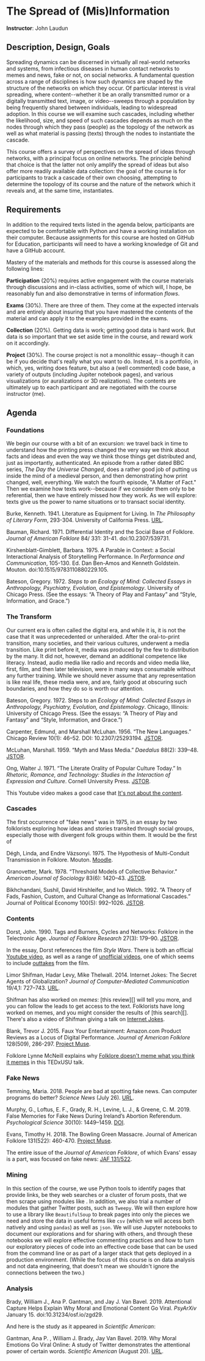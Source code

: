 # The Spread of (Mis)Information

**Instructor**: John Laudun

## Description, Design, Goals

Spreading dynamics can be discerned in virtually all real-world networks and systems, from infectious diseases in human contact networks to memes and news, fake or not, on social networks. A fundamental question across a range of disciplines is how such dynamics are shaped by the structure of the networks on which they occur. Of particular interest is viral spreading, where content--whether it be an orally transmitted rumor or a digitally transmitted text, image, or video--sweeps through a population by being frequently shared between individuals, leading to widespread adoption. In this course we will examine such cascades, including whether  the likelihood, size, and speed of such cascades depends as much on the nodes through which they pass (people) as the topology of the network as well as what material is passing (texts) through the nodes to instantiate the cascade.

This course offers a survey of perspectives on the spread of ideas through networks, with a principal focus on online networks. The principle behind that choice is that the latter not only amplify the spread of ideas but also offer more readily available data collection: the goal of the course is for participants to track a cascade of their own choosing, attempting to determine the topology of its course and the nature of the network which it reveals and, at the same time, instantiates. 

## Requirements

In addition to the required texts listed in the agenda below, participants are expected to be comfortable with  Python and have a working installation on their computer. Because assignments for this course are hosted on GitHub for Education, participants will need to have a working knowledge of Git and have a GitHub account. 

Mastery of the materials and methods for this course is assessed along the following lines:

**Participation** (20%) requires active engagement with the course materials through discussions and in-class activities, some of which will, I hope, be reasonably fun and also demonstrative in terms of information *flows*. 

**Exams** (30%). There are three of them. They come at the expected intervals and are entirely about insuring that you have mastered the contents of the material and can apply it to the examples provided in the exams.

**Collection** (20%). Getting data is work; getting good data is hard work. But data is so important that we set aside time in the course, and reward work on it accordingly.

**Project** (30%). The course project is not a monolithic essay--though it can be if you decide that's really what you want to do. Instead, it is a portfolio, in which, yes, writing does feature, but also a (well commented) code base, a variety of outputs (including Jupiter notebook pages), and various visualizations (or auralizations or 3D realizations). The contents are ultimately up to each participant and are negotiated with the course instructor (me).

## Agenda

### Foundations

We begin our course with a bit of an excursion: we travel back in time to understand how the printing press changed the very way we think about facts and ideas and even the way we think those things get distributed and, just as importantly, authenticated. An episode from a rather dated BBC series, *The Day the Universe Changed*, does a rather good job of putting us inside the mind of a medieval person, and then demonstrating how print changed, well, everything. We watch the fourth episode, "A Matter of Fact." Then we examine how texts work--because if we consider them only to be referential, then we have entirely missed how they work. As we will explore: texts give us the power to name situations or to transact social identity. 

Burke, Kenneth. 1941. Literature as Equipment for Living. In _The Philosophy of Literary Form_, 293-304. University of California Press. [URL](texts/Burke_1941.pdf).

Bauman, Richard.  1971. Differential Identity and the Social Base of Folklore.  _Journal of American Folklore_ 84/ 331: 31-41. doi:10.2307/539731.

Kirshenblatt-Gimblett, Barbara. 1975. A Parable in Context: a Social Interactional Analysis of Storytelling Performance. In _Performance and Communication_, 105-130. Ed. Dan Ben-Amos and Kenneth Goldstein. Mouton. doi:10.1515/9783110880229.105.

Bateson, Gregory. 1972. _Steps to an Ecology of Mind: Collected Essays in Anthropology, Psychiatry, Evolution, and Epistemology_. University of Chicago Press. (See the essays: “A Theory of Play and Fantasy” and “Style, Information, and Grace.”)

### The Transform

Our current era is often called the digital era, and while it is, it is not the case that it was unprecedented or unheralded. After the oral-to-print transition, many societies, and their various cultures, underwent a media transition. Like print before it, media was produced by the few to distribution by the many. It did not, however, demand an additional competence like literacy. Instead, audio media like radio and records and video media like, first, film, and then later television, were in many ways consumable without any further training. While we should never assume that any representation is like real life, these media were, and are, fairly good at obscuring such boundaries, and how they do so is worth our attention.

Bateson, Gregory. 1972. Steps to an _Ecology of Mind: Collected Essays in Anthropology, Psychiatry, Evolution, and Epistemology_. Chicago, Illinois: University of Chicago Press. (See the essays: “A Theory of Play and Fantasy” and “Style, Information, and Grace.”)

Carpenter, Edmund, and Marshall McLuhan. 1956. “The New Languages.” Chicago Review 10(1): 46–52. DOI: 10.2307/25293194. [JSTOR](https://www.jstor.org/stable/25293194).

McLuhan, Marshall. 1959. “Myth and Mass Media.” *Daedalus* 88(2): 339–48. [JSTOR](https://www.jstor.org/stable/20026500).

Ong, Walter J. 1971. “The Literate Orality of Popular Culture Today.” In _Rhetoric, Romance, and Technology: Studies in the Interaction of Expression and Culture_. Cornell University Press. [JSTOR](https://www.jstor.org/stable/10.7591/j.cttq43nf).

This Youtube video makes a good case that [It's not about the content](https://medium.com/whither-news/what-i-learned-at-vidcon-168e26f34970#.cuwp5fl0a).

### Cascades

The first occurrence of "fake news" was in 1975, in an essay by two folklorists exploring how ideas and stories transited through social groups, especially those with divergent folk groups within them. It would be the first of 

Dégh, Linda, and Endre Vázsonyi. 1975. The Hypothesis of Multi-Conduit Transmission in Folklore. Mouton. [Moodle](https://moodle.louisiana.edu/mod/resource/view.php?id=1157787).

Granovetter, Mark. 1978. “Threshold Models of Collective Behavior.” _American Journal of Sociology_ 83(6): 1420–43. [JSTOR](https://www.jstor.org/stable/2778111).

Bikhchandani, Sushil, David Hirshleifer, and Ivo Welch. 1992. “A Theory of Fads, Fashion, Custom, and Cultural Change as Informational Cascades.” Journal of Political Economy 100(5): 992–1026. [JSTOR](https://www.jstor.org/stable/2138632).

### Contents

Dorst, John. 1990. Tags and Burners, Cycles and Networks: Folklore in the Telectronic Age. _Journal of Folklore Research_ 27(3): 179–90. [JSTOR](https://www.jstor.org/stable/3814251).

In the essay, Dorst references the film _Style Wars_. There is both an official [Youtube video](https://www.youtube.com/watch?v=4ReyiYUPsEs), as well as a range of [unofficial videos](https://www.youtube.com/results?search_query=style+wars), one of which seems to include [outtakes](https://www.youtube.com/watch?v=4u5OY0LgE50) from the film.

Limor Shifman, Hadar Levy, Mike Thelwall. 2014. Internet Jokes: The Secret Agents of Globalization? _Journal of Computer-Mediated Communication_ 19/4,1: 727–743. [URL](https://doi.org/10.1111/jcc4.12082).

Shifman has also worked on *memes*: [this review][] will tell you more, and you can follow the leads to get access to the text. Folklorists have long worked on memes, and you might consider the results of [this search][]. There's also a video of Shifman giving a talk on [Internet Jokes](https://www.youtube.com/watch?v=OHwPAzCfjm8&feature=youtu.be&fbclid=IwAR3LLwdLC-VXKivmlGZEi_LmSf-FpjzNzxatCR1AyUF6OfqTxAc4Vay5fAM).

Blank, Trevor J. 2015. Faux Your Entertainment: Amazon.com Product Reviews as a Locus of Digital Performance. *Journal of American Folklore* 128(509), 286-297. [Project Muse](https://www.muse.jhu.edu/article/589181).

Folklore Lynne McNeill explains why [Folklore doesn't meme what you think it memes](https://www.youtube.com/watch?v=PBDJ2UJpKt4&feature=youtu.be&fbclid=IwAR2oH3PFzUoiIVGqZAZd1rCD4tJgR73HMX7xuKeKfUqkTIrjEdBuE9zFVDM) in this TEDxUSU talk.

### Fake News

Temming, Maria. 2018. People are bad at spotting fake news. Can computer programs do better? _Science News_ (July 26). [URL](https://www.sciencenews.org/article/can-computer-programs-flag-fake-news).

Murphy, G., Loftus, E. F., Grady, R. H., Levine, L. J., & Greene, C. M. 2019. False Memories for Fake News During Ireland’s Abortion Referendum. _Psychological Science_ 30(10): 1449–1459. [DOI](https://doi.org/10.1177/0956797619864887).

Evans, Timothy H. 2018. The Bowling Green Massacre. Journal of American Folklore 131(522): 460-470. [Project Muse](https://www.muse.jhu.edu/article/707452).

The entire issue of the _Journal of American Folklore_, of which Evans' essay is a part, was focused on fake news: [JAF 131/522](https://muse.jhu.edu/issue/39305).

### Mining

In this section of the course, we use Python tools to identify pages that provide links, be they web searches or a cluster of forum posts, that we then scrape using modules like . In addition, we also trial a number of modules that gather Twitter posts, such as `Tweepy`. We will then explore how to use a library like `BeautifulSoup` to break pages into only the pieces we need and store the data in useful forms like `csv` (which we will access both natively and using `pandas`) as well as `json`. We will use Jupyter notebooks to document our explorations and for sharing with others, and through these notebooks we will explore effective commenting practices and how to turn our exploratory pieces of code into an effective code base that can be used from the command line or as part of a larger stack that gets deployed in a production environment. (While the focus of this course is on data analysis and not data engineering, that doesn't mean we shouldn't ignore the connections between the two.)

### Analysis

Brady, William J., Ana P. Gantman, and Jay J. Van Bavel. 2019. Attentional Capture Helps Explain Why Moral and Emotional Content Go Viral. _PsyArXiv_  January 15. doi:10.31234/osf.io/zgd29. 

And here is the study as it appeared in _Scientific American_:

Gantman, Ana P. , William J. Brady, Jay Van Bavel. 2019. Why Moral Emotions Go Viral Online: 
A study of Twitter demonstrates the attentional power of certain words. _Scientific American_ (August 20). [URL](https://www.scientificamerican.com/article/why-moral-emotions-go-viral-online/).


